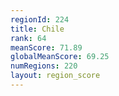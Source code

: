 ```yaml
---
regionId: 224
title: Chile
rank: 64
meanScore: 71.89
globalMeanScore: 69.25
numRegions: 220
layout: region_score
---
```

